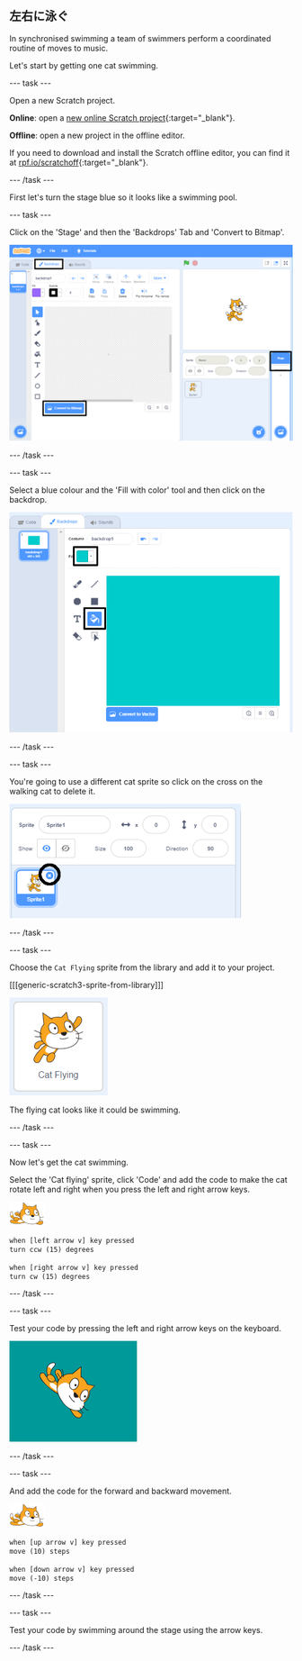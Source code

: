 ## 左右に泳ぐ

In synchronised swimming a team of swimmers perform a coordinated routine of moves to music.

Let's start by getting one cat swimming.

--- task ---

Open a new Scratch project.

**Online**: open a [new online Scratch project](http://rpf.io/scratchnew){:target="_blank"}.

**Offline**: open a new project in the offline editor.

If you need to download and install the Scratch offline editor, you can find it at [rpf.io/scratchoff](http://rpf.io/scratchoff){:target="_blank"}.

--- /task ---

First let's turn the stage blue so it looks like a swimming pool.

--- task ---

Click on the 'Stage' and then the 'Backdrops' Tab and 'Convert to Bitmap'.

![scratch screen with stage, backdrops and convert to bitmap highlighted](images/swim-select-backdrop.png)

--- /task ---

--- task ---

Select a blue colour and the 'Fill with color' tool and then click on the backdrop.

![backdrops tab and fill tool selected](images/swim-fill.png)

--- /task ---

--- task ---

You're going to use a different cat sprite so click on the cross on the walking cat to delete it.

![delete menu selected](images/swim-delete.png)

--- /task ---

--- task ---

Choose the `Cat Flying` sprite from the library and add it to your project.

[[[generic-scratch3-sprite-from-library]]]

![Cat Flying sprite highlighted](images/swim-sprite.png)

The flying cat looks like it could be swimming.

--- /task ---

--- task ---

Now let's get the cat swimming.

Select the 'Cat flying' sprite, click 'Code' and add the code to make the cat rotate left and right when you press the left and right arrow keys.

![swimmer sprite](images/swimmer-sprite.png)

```blocks3
when [left arrow v] key pressed
turn ccw (15) degrees

when [right arrow v] key pressed
turn cw (15) degrees
```

--- /task ---

--- task ---

Test your code by pressing the left and right arrow keys on the keyboard.

![cat sprite rotated right](images/swim-right.png)

--- /task ---

--- task ---

And add the code for the forward and backward movement.

![swimmer sprite](images/swimmer-sprite.png)

```blocks3
when [up arrow v] key pressed
move (10) steps

when [down arrow v] key pressed
move (-10) steps 
```

--- /task ---

--- task ---

Test your code by swimming around the stage using the arrow keys.

--- /task ---
